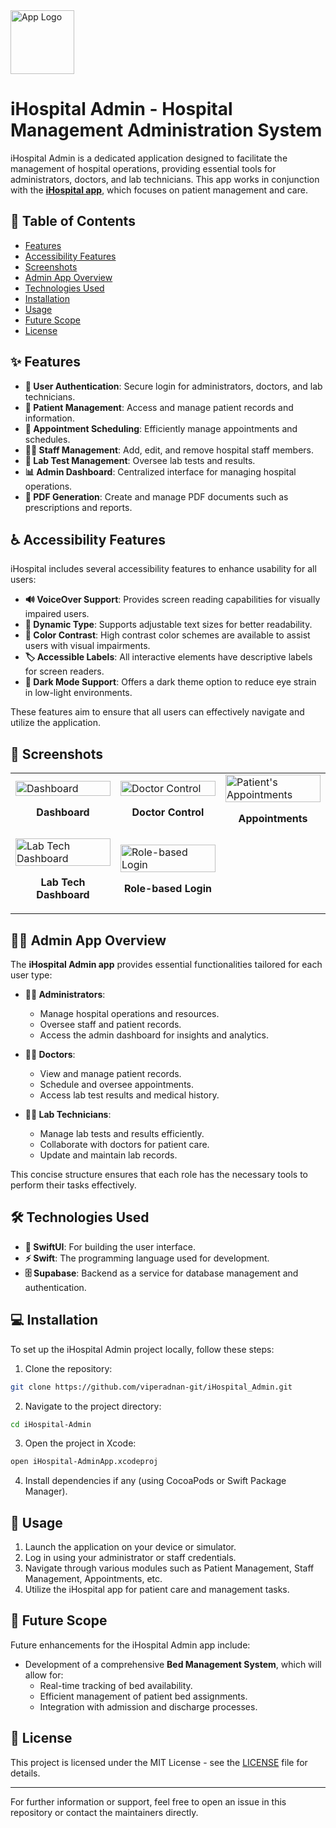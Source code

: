 <img alt="App Logo" width="102" src="https://github.com/user-attachments/assets/23d4978e-3481-4b3c-91c3-8b5c2e04f106">


# iHospital Admin - Hospital Management Administration System

iHospital Admin is a dedicated application designed to facilitate the management of hospital operations, providing essential tools for administrators, doctors, and lab technicians. This app works in conjunction with the [**iHospital app**](https://github.com/viperadnan-git/iHospital), which focuses on patient management and care.

## 📑 Table of Contents

- [Features](#features)
- [Accessibility Features](#accessibility-features)
- [Screenshots](#screenshots)
- [Admin App Overview](#admin-app-overview)
- [Technologies Used](#technologies-used)
- [Installation](#installation)
- [Usage](#usage)
- [Future Scope](#future-scope)
- [License](#license)

## ✨ Features

- **🔐 User Authentication**: Secure login for administrators, doctors, and lab technicians.
- **👥 Patient Management**: Access and manage patient records and information.
- **📅 Appointment Scheduling**: Efficiently manage appointments and schedules.
- **👨‍⚕️ Staff Management**: Add, edit, and remove hospital staff members.
- **🔬 Lab Test Management**: Oversee lab tests and results.
- **📊 Admin Dashboard**: Centralized interface for managing hospital operations.
- **📄 PDF Generation**: Create and manage PDF documents such as prescriptions and reports.

## ♿ Accessibility Features

iHospital includes several accessibility features to enhance usability for all users:

- **🔊 VoiceOver Support**: Provides screen reading capabilities for visually impaired users.
- **📱 Dynamic Type**: Supports adjustable text sizes for better readability.
- **🎨 Color Contrast**: High contrast color schemes are available to assist users with visual impairments.
- **🏷️ Accessible Labels**: All interactive elements have descriptive labels for screen readers.
- **🌙 Dark Mode Support**: Offers a dark theme option to reduce eye strain in low-light environments.

These features aim to ensure that all users can effectively navigate and utilize the application.

## 📸 Screenshots

<table>
  <tr>
    <td width="33%">
      <img src="https://github.com/user-attachments/assets/8f3fc6d3-b3cf-424b-800b-cf7b942deb7c" width="100%" alt="Dashboard"/>
      <p align="center"><strong>Dashboard</strong></p>
    </td>
    <td width="33%">
      <img src="https://github.com/user-attachments/assets/ab4193f9-294f-4ed5-a866-0d083b78d86d" width="100%" alt="Doctor Control"/>
      <p align="center"><strong>Doctor Control</strong></p>
    </td>
    <td width="33%">
      <img src="https://github.com/user-attachments/assets/aa8f55ed-fd63-49b4-bfe6-180cbc98fbc8" width="100%" alt="Patient's Appointments"/>
      <p align="center"><strong>Appointments</strong></p>
    </td>
  </tr>
  <tr>
    <td width="33%">
      <img src="https://github.com/user-attachments/assets/6e0a1b00-f4e2-478c-8003-c5cdecedd7b1" width="100%" alt="Lab Tech Dashboard"/>
      <p align="center"><strong>Lab Tech Dashboard</strong></p>
    </td>
    <td width="33%">
      <img src="https://github.com/user-attachments/assets/0ffec3da-aeff-4cfc-9637-c5bf5b63b5ee" width="100%" alt="Role-based Login"/>
      <p align="center"><strong>Role-based Login</strong></p>
    </td>
    <td width="33%"></td>
  </tr>
</table>


## 👨‍💼 Admin App Overview

The **iHospital Admin app** provides essential functionalities tailored for each user type:

- **👨‍💼 Administrators**: 
  - Manage hospital operations and resources.
  - Oversee staff and patient records.
  - Access the admin dashboard for insights and analytics.

- **👨‍⚕️ Doctors**: 
  - View and manage patient records.
  - Schedule and oversee appointments.
  - Access lab test results and medical history.

- **👨‍🔬 Lab Technicians**: 
  - Manage lab tests and results efficiently.
  - Collaborate with doctors for patient care.
  - Update and maintain lab records.

This concise structure ensures that each role has the necessary tools to perform their tasks effectively.

## 🛠️ Technologies Used

- **📱 SwiftUI**: For building the user interface.
- **⚡ Swift**: The programming language used for development.
- **🗄️ Supabase**: Backend as a service for database management and authentication.

## 💻 Installation

To set up the iHospital Admin project locally, follow these steps:

1. Clone the repository:
```bash
git clone https://github.com/viperadnan-git/iHospital_Admin.git
```
2. Navigate to the project directory:
```bash
cd iHospital-Admin
```
3. Open the project in Xcode:
```bash
open iHospital-AdminApp.xcodeproj
```
4. Install dependencies if any (using CocoaPods or Swift Package Manager).

## 📝 Usage

1. Launch the application on your device or simulator.
2. Log in using your administrator or staff credentials.
3. Navigate through various modules such as Patient Management, Staff Management, Appointments, etc.
4. Utilize the iHospital app for patient care and management tasks.

## 🚀 Future Scope

Future enhancements for the iHospital Admin app include:

- Development of a comprehensive **Bed Management System**, which will allow for:
  - Real-time tracking of bed availability.
  - Efficient management of patient bed assignments.
  - Integration with admission and discharge processes.

## 📄 License

This project is licensed under the MIT License - see the [LICENSE](LICENSE) file for details.

---

For further information or support, feel free to open an issue in this repository or contact the maintainers directly.
